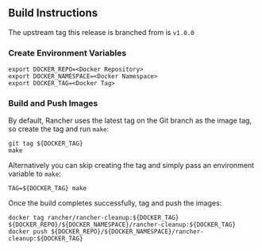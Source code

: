 ## Build Instructions

The upstream tag this release is branched from is `v1.0.0`

### Create Environment Variables

```
export DOCKER_REPO=<Docker Repository>
export DOCKER_NAMESPACE=<Docker Namespace>
export DOCKER_TAG=<Docker Tag>
```

### Build and Push Images

By default, Rancher uses the latest tag on the Git branch as the image tag, so create the tag and run `make`:
```
git tag ${DOCKER_TAG}
make
```

Alternatively you can skip creating the tag and simply pass an environment variable to `make`:
```
TAG=${DOCKER_TAG} make
```

Once the build completes successfully, tag and push the images:
```
docker tag rancher/rancher-cleanup:${DOCKER_TAG} ${DOCKER_REPO}/${DOCKER_NAMESPACE}/rancher-cleanup:${DOCKER_TAG}
docker push ${DOCKER_REPO}/${DOCKER_NAMESPACE}/rancher-cleanup:${DOCKER_TAG}
```
